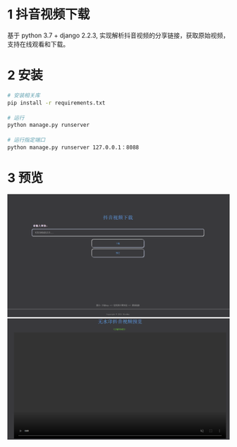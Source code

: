 # 1 抖音视频下载
基于 python 3.7 + django 2.2.3, 实现解析抖音视频的分享链接，获取原始视频，支持在线观看和下载。
# 2 安装
```bash
# 安装相关库
pip install -r requirements.txt

# 运行
python manage.py runserver

# 运行指定端口
python manage.py runserver 127.0.0.1：8088
```
# 3 预览
![](md_image/1.PNG)
![2](md_image/2.PNG)

